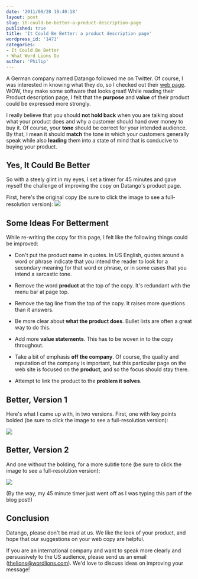 ```yaml
---
date: '2011/08/28 19:40:18'
layout: post
slug: it-could-be-better-a-product-description-page
published: true
title: 'It Could Be Better: a product description page'
wordpress_id: '1471'
categories:
- It Could Be Better
- What Word Lions Do
author: 'Philip'
---
```


A German company named Datango followed me on Twitter. Of course, I was interested in knowing what they do, so I checked out their [web page](http://datango.com). WOW, they make some software that looks great! While reading their Product description page, I felt that the **purpose** and **value** of their product could be expressed more strongly.

I really believe that you should **not hold back** when you are talking about what your product does and why a customer should hand over money to buy it. Of course, your **tone** should be correct for your intended audience. By that, I mean it should **match** the tone in which your customers generally speak while also **leading** them into a state of mind that is conducive to buying your product.


## Yes, It Could Be Better


So with a steely glint in my eyes, I set a timer for 45 minutes and gave myself the challenge of improving the copy on Datango's product page.

First, here's the original copy (be sure to click the image to see a full-resolution version):
<img src="http://wordlions.com/wp-content/uploads/2011/08/datango_before.png" />

## Some Ideas For Betterment


While re-writing the copy for this page, I felt like the following things could be improved:



	
  * Don't put the product name in quotes. In US English, quotes around a word or phrase indicate that you intend the reader to look for a secondary meaning for that word or phrase, or in some cases that you intend a sarcastic tone.

	
  * Remove the word **product** at the top of the copy. It's redundant with the menu bar at page top.

	
  * Remove the tag line from the top of the copy. It raises more questions than it answers.

	
  * Be more clear about **what the product does**. Bullet lists are often a great way to do this.

	
  * Add more **value statements**. This has to be woven in to the copy throughout.

	
  * Take a bit of emphasis **off the company**. Of course, the quality and reputation of the company is important, but this particular page on the web site is focused on the **product**, and so the focus should stay there.

	
  * Attempt to link the product to the **problem it solves**.




## Better, Version 1




Here's what I came up with, in two versions. First, one with key points bolded (be sure to click the image to see a full-resolution version):






<img src="http://wordlions.com/wp-content/uploads/2011/08/datango_after.png" />






## Better, Version 2




And one without the bolding, for a more subtle tone (be sure to click the image to see a full-resolution version):

<img src="http://wordlions.com/wp-content/uploads/2011/08/datango_after_nobold.png" />

(By the way, my 45 minute timer just went off as I was typing this part of the blog post!)




## Conclusion


Datango, please don't be mad at us. We like the look of your product, and hope that our suggestions on your web copy are helpful.

If you are an international company and want to speak more clearly and persuasively to the US audience, please send us an email (thelions@wordlions.com). We'd love to discuss ideas on improving your message!
